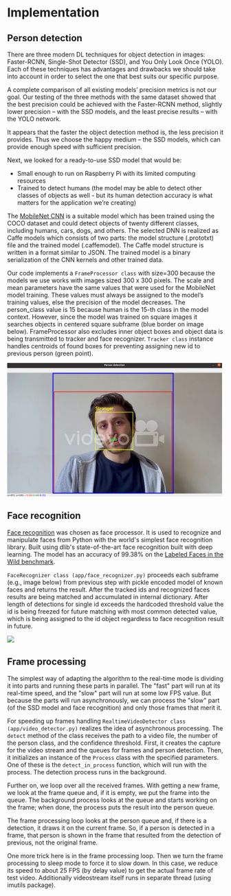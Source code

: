# Implementation

## Person detection

There are three modern DL techniques for object detection in images: Faster-RCNN, Single-Shot Detector (SSD), and You Only Look Once (YOLO). Each of these techniques has advantages and drawbacks we should take into account in order to select the one that best suits our specific purpose.

A complete comparison of all existing models’ precision metrics is not our goal. Our testing of the three methods with the same dataset showed that the best precision could be achieved with the Faster-RCNN method, slightly lower precision – with the SSD models, and the least precise results – with the YOLO network.

It appears that the faster the object detection method is, the less precision it provides. Thus we choose the happy medium – the SSD models, which can provide enough speed with sufficient precision.

Next, we looked for a ready-to-use SSD model that would be:
 - Small enough to run on Raspberry Pi with its limited computing resources
 - Trained to detect humans (the model may be able to detect other classes of objects as well - but its human detection accuracy is what matters for the application we’re creating)

The [MobileNet CNN](https://github.com/chuanqi305/MobileNet-SSD) is a suitable model which has been trained using the COCO dataset and could detect objects of twenty different classes, including humans, cars, dogs, and others. The selected DNN is realized as Caffe models which consists of two parts: the model structure (.prototxt) file and the trained model (.caffemodel). The Caffe model structure is written in a format similar to JSON. The trained model is a binary serialization of the CNN kernels and other trained data.

Our code implements a ```FrameProcessor class``` with size=300 because the models we use works with images sized 300 x 300 pixels. The scale and mean parameters have the same values that were used for the MobileNet model training. These values must always be assigned to the model’s training values, else the precision of the model decreases. The person_class value is 15 because human is the 15-th class in the model context. However, since the model was trained on square images it searches objects in centered square subframe (blue border on image below). FrameProcessor also excludes inner object boxes and object data is being transmitted to tracker and face recognizer. ```Tracker class``` instance handles centroids of found boxes for preventing assigning new id to previous person (green point).

<img src="https://github.com/woodenshark/OV_Doorbell_cv/raw/belezyakov_doc/images/video_1.png" width="500">

## Face recognition

[Face recognition](https://github.com/ageitgey/face_recognition) was chosen as face processor. It is used to recognize and manipulate faces from Python with the world's simplest face recognition library. Built using dlib's state-of-the-art face recognition built with deep learning. The model has an accuracy of 99.38% on the [Labeled Faces in the Wild benchmark](http://vis-www.cs.umass.edu/lfw/).

```FaceRecognizer class (app/face_recognizer.py)``` proceeds each subframe (e.g., image below) from previous step with pickle encoded model of known faces and returns the result. After the tracked ids and recognized faces results are being matched and accumulated in internal dictionary. After length of detections for single id exceeds the hardcoded threshold value the id is being freezed for future matching with most common detected value, which is being assigned to the id object regardless to face recognition result in future.

<img src="https://github.com/woodenshark/OV_Doorbell_cv/raw/belezyakov_doc/images/video_2.png" width="500">

## Frame processing

The simplest way of adapting the algorithm to the real-time mode is dividing it into parts and running these parts in parallel. The "fast" part will run at its real-time speed, and the "slow" part will run at some low FPS value. But because the parts will run asynchronously, we can process the "slow" part (of the SSD model and face recognition) and only those frames that merit it.

For speeding up frames handling ```RealtimeVideoDetector class (app/video_detector.py)``` realizes the idea of asynchronous processing. The ```detect``` method of the class receives the path to a video file, the number of the person class, and the confidence threshold. First, it creates the capture for the video stream and the queues for frames and person detection. Then, it initializes an instance of the ```Process``` class with the specified parameters. One of these is the ```detect_in_process``` function, which will run with the process. The detection process runs in the background.

Further on, we loop over all the received frames. With getting a new frame, we look at the frame queue and, if it is empty, we put the frame into the queue. The background process looks at the queue and starts working on the frame; when done, the process puts the result into the person queue.

The frame processing loop looks at the person queue and, if there is a detection, it draws it on the current frame. So, if a person is detected in a frame, that person is shown in the frame that resulted from the detection of previous, not the original frame.

One more trick here is in the frame processing loop. Then we turn the frame processing to sleep mode to force it to slow down. In this case, we reduce its speed to about 25 FPS (by delay value) to get the actual frame rate of test video. Additionally videostream itself runs in separate thread (using imutils package).

